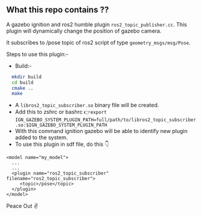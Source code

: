 ## What this repo contains ??
A gazebo ignition and ros2 humble plugin ```ros2_topic_publisher.cc```. This plugin will dynamically change the position of gazebo camera. 

It subscribes to /pose topic of ros2 script of type ```geometry_msgs/msg/Pose```. 

Steps to use this plugin:- 
 - Build:- 
```bash
  mkdir build
  cd build
  cmake ..
  make 
```
 - A ```libros2_topic_subscriber.so``` binary file will be created.
 - Add this to zshrc or bashrc 👉```export IGN_GAZEBO_SYSTEM_PLUGIN_PATH=full/path/to/libros2_topic_subscriber.so:$IGN_GAZEBO_SYSTEM_PLUGIN_PATH```
 - With this command ignition gazebo will be able to identify new plugin added to the system.
 - To use this plugin in sdf file, do this 👇
 ```
<model name="my_model">
   ...
   ...
   <plugin name="ros2_topic_subscriber" filename="ros2_topic_subscriber">
      <topic>/pose</topic>
   </plugin>
</model>
```

Peace Out ✌️
